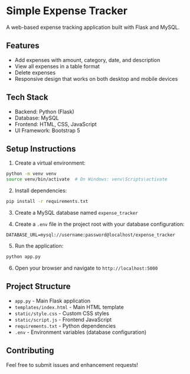 # Simple Expense Tracker

A web-based expense tracking application built with Flask and MySQL.

## Features

- Add expenses with amount, category, date, and description
- View all expenses in a table format
- Delete expenses
- Responsive design that works on both desktop and mobile devices

## Tech Stack

- Backend: Python (Flask)
- Database: MySQL
- Frontend: HTML, CSS, JavaScript
- UI Framework: Bootstrap 5

## Setup Instructions

1. Create a virtual environment:
```bash
python -m venv venv
source venv/bin/activate  # On Windows: venv\Scripts\activate
```

2. Install dependencies:
```bash
pip install -r requirements.txt
```

3. Create a MySQL database named `expense_tracker`

4. Create a `.env` file in the project root with your database configuration:
```
DATABASE_URL=mysql://username:password@localhost/expense_tracker
```

5. Run the application:
```bash
python app.py
```

6. Open your browser and navigate to `http://localhost:5000`

## Project Structure

- `app.py` - Main Flask application
- `templates/index.html` - Main HTML template
- `static/style.css` - Custom CSS styles
- `static/script.js` - Frontend JavaScript
- `requirements.txt` - Python dependencies
- `.env` - Environment variables (database configuration)

## Contributing

Feel free to submit issues and enhancement requests! 